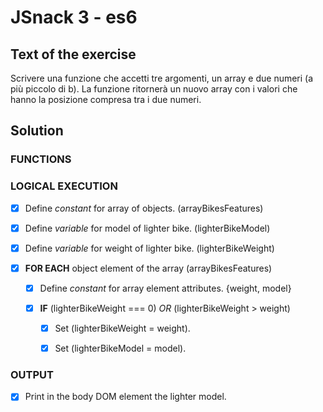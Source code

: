 # JSnack 3 - es6

## Text of the exercise
Scrivere una funzione che accetti tre argomenti, un array e due numeri (a più piccolo di b).
La funzione ritornerà un nuovo array con i valori che hanno la posizione compresa tra i due numeri.

## Solution

### FUNCTIONS

### LOGICAL EXECUTION

- [x] Define *constant* for array of objects. (arrayBikesFeatures)
>
- [x] Define *variable* for model of lighter bike. (lighterBikeModel)
>
- [x] Define *variable* for weight of lighter bike. (lighterBikeWeight)
>
- [x] **FOR EACH** object element of the array (arrayBikesFeatures)

    - [x] Define *constant* for array element attributes. {weight, model}

    - [x] **IF** (lighterBikeWeight === 0) *OR* (lighterBikeWeight > weight)

        - [x] Set (lighterBikeWeight = weight).

        - [x] Set (lighterBikeModel = model).

### OUTPUT

- [x] Print in the body DOM element the lighter model.